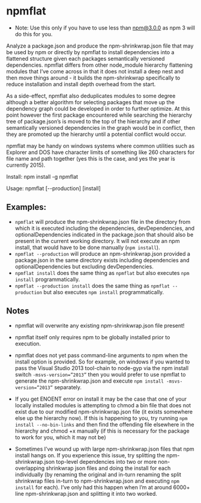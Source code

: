 ﻿npmflat
========

* Note: Use this only if you have to use less than npm@3.0.0 as npm 3 will do this for you.

Analyze a package.json and produce the npm-shrinkwrap.json file that may be used by npm or directly by npmflat to install dependencies into a flattened structure given each packages semantically versioned dependencies. npmflat differs from other node_module hierarchy flattening modules that I’ve come across in that it does not install a deep nest and then move things around - it builds the npm-shrinkwrap specifically to reduce installation and install depth overhead from the start.

As a side-effect, npmflat also deduplicates modules to some degree although a better algorithm for selecting packages that move up the dependency graph could be developed in order to further optimize. At this point however the first package encountered while searching the hierarchy tree of package.json’s is moved to the top of the hierarchy and if other semantically versioned dependencies in the graph would be in conflict, then they are promoted up the hierarchy until a potential conflict would occur.

npmflat may be handy on windows systems where common utilities such as Explorer and DOS have character limits of something like 260 characters for file name and path together (yes this is the case, and yes the year is currently 2015).

Install: npm install -g npmflat

Usage: npmflat [--production] [install]

## Examples:
* `npmflat` will produce the npm-shrinkwrap.json file in the directory from which it is executed including the dependencies, devDependencies, and optionalDependencies indicated in the package.json that should also be present in the current working directory. It will not execute an npm install, that would have to be done manually (`npm install`).
* `npmflat --production` will produce an npm-shrinkwrap.json provided a package.json in the same directory exists including dependencies and optionalDependencies but excluding devDependencies.
* `npmflat install` does the same thing as `npmflat` but also executes `npm install` programmatically.
* `npmflat --production install` does the same thing as `npmflat --production` but also executes `npm install` programmatically.

## Notes

* npmflat will overwrite any existing npm-shrinkwrap.json file present!

* npmflat itself only requires npm to be globally installed prior to execution.

* npmflat does not yet pass command-line arguments to npm when the install option is provided. So for example, on windows if you wanted to pass the Visual Studio 2013 tool-chain to node-gyp via the npm install switch `-msvs-version=”2013”` then you would prefer to use npmflat to generate the npm-shrinkwrap.json and execute `npm install -msvs-version=”2013”` separately.

* If you get ENOENT error on install it may be the case that one of your locally installed modules is attempting to chmod a bin file that does not exist due to our modified npm-shrinkwrap.json file (it exists somewhere else up the hierarchy now).  If this is happening to you, try running `npm install --no-bin-links` and then find the offending file elsewhere in the hierarchy and chmod +x manually (if this is necessary for the package to work for you, which it may not be)

* Sometimes I’ve wound up with large npm-shrinkwrap.json files that npm install hangs on. If you experience this issue, try splitting the npm-shrinkwrap.json top-level dependencies into two or more non-overlapping shrinkwrap json files and doing the install for each individually (by renaming the original and in-turn renaming the split shrinkwrap files in-turn to npm-shrinkwrap.json and executing `npm install` for each).  I’ve only had this happen when I’m at around 6000+ line npm-shrinkwrap.json and splitting it into two worked.

